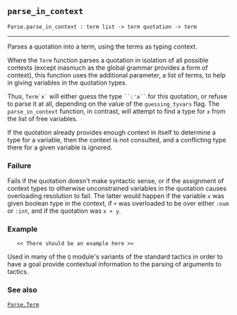 ## `parse_in_context`

``` hol4
Parse.parse_in_context : term list -> term quotation -> term
```

------------------------------------------------------------------------

Parses a quotation into a term, using the terms as typing context.

Where the `Term` function parses a quotation in isolation of all
possible contexts (except inasmuch as the global grammar provides a form
of context), this function uses the additional parameter, a list of
terms, to help in giving variables in the quotation types.

Thus, `` Term`x` `` will either guess the type ``` ``:'a`` ``` for this
quotation, or refuse to parse it at all, depending on the value of the
`guessing_tyvars` flag. The `parse_in_context` function, in contrast,
will attempt to find a type for `x` from the list of free variables.

If the quotation already provides enough context in itself to determine
a type for a variable, then the context is not consulted, and a
conflicting type there for a given variable is ignored.

### Failure

Fails if the quotation doesn't make syntactic sense, or if the
assignment of context types to otherwise unconstrained variables in the
quotation causes overloading resolution to fail. The latter would happen
if the variable `x` was given boolean type in the context, if `+` was
overloaded to be over either `:num` or `:int`, and if the quotation was
`x + y`.

### Example

``` hol4
   << There should be an example here >>
```

Used in many of the `Q` module's variants of the standard tactics in
order to have a goal provide contextual information to the parsing of
arguments to tactics.

### See also

[`Parse.Term`](#Parse.Term)
